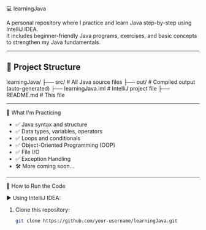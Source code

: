  💻 learningJava

A personal repository where I practice and learn Java step-by-step using IntelliJ IDEA.  
It includes beginner-friendly Java programs, exercises, and basic concepts to strengthen my Java fundamentals.

---

## 📁 Project Structure
learningJava/
├── src/ # All Java source files
├── out/ # Compiled output (auto-generated)
├── learningJava.iml # IntelliJ project file
├── README.md # This file

---

 🚀 What I'm Practicing

- ✅ Java syntax and structure
- ✅ Data types, variables, operators
- ✅ Loops and conditionals
- ✅ Object-Oriented Programming (OOP)
- ✅ File I/O
- ✅ Exception Handling
- 🛠️ More coming soon...

---

 🧪 How to Run the Code

▶️ Using IntelliJ IDEA:
1. Clone this repository:
   ```bash
   git clone https://github.com/your-username/learningJava.git
